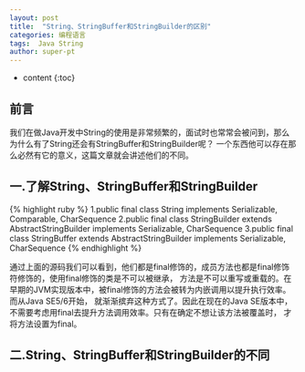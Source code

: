 ```yaml
---
layout: post
title:  "String、StringBuffer和StringBuilder的区别"
categories: 编程语言
tags:  Java String  
author: super-pt
---
```


* content
{:toc}
## 前言

  我们在做Java开发中String的使用是非常频繁的，面试时也常常会被问到，那么为什么有了String还会有StringBuffer和StringBuilder呢？
一个东西他可以存在那么必然有它的意义，这篇文章就会讲述他们的不同。





## 一.了解String、StringBuffer和StringBuilder

{% highlight ruby %}
1.public final class String implements Serializable, Comparable<String>, CharSequence 
2.public final class StringBuilder extends AbstractStringBuilder implements Serializable, CharSequence
3.public final class StringBuffer extends AbstractStringBuilder implements Serializable, CharSequence
{% endhighlight %}

  通过上面的源码我们可以看到，他们都是final修饰的，成员方法也都是final修饰符修饰的，使用final修饰的类是不可以被继承，
方法是不可以重写或重载的。在早期的JVM实现版本中，被final修饰的方法会被转为内嵌调用以提升执行效率。而从Java SE5/6开始，
就渐渐摈弃这种方式了。因此在现在的Java SE版本中，不需要考虑用final去提升方法调用效率。只有在确定不想让该方法被覆盖时，
才将方法设置为final。


## 二.String、StringBuffer和StringBuilder的不同
